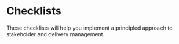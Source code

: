 # Checklists

These checklists will help you implement a principled approach to stakeholder and delivery management.



